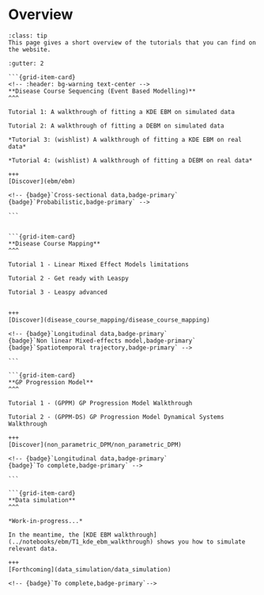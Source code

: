 # Overview

```{admonition} TL;DR
:class: tip
This page gives a short overview of the tutorials that you can find on the website.
```


````{grid} 2
:gutter: 2

```{grid-item-card}
<!-- :header: bg-warning text-center -->
**Disease Course Sequencing (Event Based Modelling)**
^^^

Tutorial 1: A walkthrough of fitting a KDE EBM on simulated data

Tutorial 2: A walkthrough of fitting a DEBM on simulated data

*Tutorial 3: (wishlist) A walkthrough of fitting a KDE EBM on real data*

*Tutorial 4: (wishlist) A walkthrough of fitting a DEBM on real data*

+++
[Discover](ebm/ebm)

<!-- {badge}`Cross-sectional data,badge-primary`
{badge}`Probabilistic,badge-primary` -->

```


```{grid-item-card}
**Disease Course Mapping**
^^^

Tutorial 1 - Linear Mixed Effect Models limitations

Tutorial 2 - Get ready with Leaspy

Tutorial 3 - Leaspy advanced


+++
[Discover](disease_course_mapping/disease_course_mapping)

<!-- {badge}`Longitudinal data,badge-primary`
{badge}`Non linear Mixed-effects model,badge-primary`
{badge}`Spatiotemporal trajectory,badge-primary` -->

```

```{grid-item-card}
**GP Progression Model**
^^^

Tutorial 1 - (GPPM) GP Progression Model Walkthrough

Tutorial 2 - (GPPM-DS) GP Progression Model Dynamical Systems Walkthrough

+++
[Discover](non_parametric_DPM/non_parametric_DPM)

<!-- {badge}`Longitudinal data,badge-primary`
{badge}`To complete,badge-primary` -->

```

```{grid-item-card}
**Data simulation**
^^^

*Work-in-progress...*

In the meantime, the [KDE EBM walkthrough](../notebooks/ebm/T1_kde_ebm_walkthrough) shows you how to simulate relevant data.

+++
[Forthcoming](data_simulation/data_simulation)

<!-- {badge}`To complete,badge-primary`-->
````
